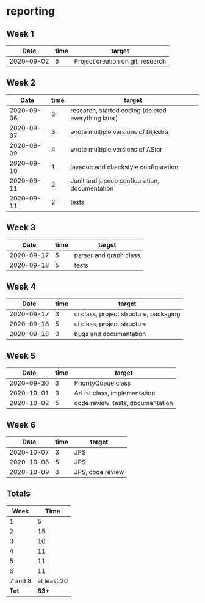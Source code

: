 #  reporting

## Week 1

Date       | time | target |
-----------|------|--------|
2020-09-02 | 5 | Project creation on git, research |


## Week 2

Date       | time | target |
-----------|------|--------|
2020-09-06 | 3 | research, started coding (deleted everything later) |
2020-09-07 | 3 | wrote multiple versions of Dijkstra|
2020-09-09 | 4 | wrote multiple versions of AStar |
2020-09-10 | 1 | javadoc and checkstyle configuration |
2020-09-11 | 2 | Junit and jacoco conficuration, documentation |
2020-09-11 | 2 | tests |


## Week 3

Date       | time | target |
-----------|------|--------|
2020-09-17 | 5 | parser and graph class |
2020-09-18 | 5 | tests|


## Week 4

Date       | time | target |
-----------|------|--------|
2020-09-17 | 3 | ui class, project structure, packaging|
2020-09-18 | 5 | ui class, project structure|
2020-09-18 | 3 | bugs and documentation|


## Week 5

Date       | time | target |
-----------|------|--------|
2020-09-30 | 3 | PriorityQueue class|
2020-10-01 | 3 | ArList class, implementation|
2020-10-02 | 5 | code review, tests, documentation|


## Week 6
Date       | time | target |
-----------|------|--------|
2020-10-07 | 3 | JPS|
2020-10-08 | 5 | JPS|
2020-10-09 | 3 | JPS, code review|


## Totals

 Week   | Time     |
--------|----------|
 1      | 5      |
 2      | 15      |
 3      | 10     |
 4      | 11      |
 5      | 11     |
 6      | 11     |
 7 and 8| at least 20     |
**Tot** | **83+** |
